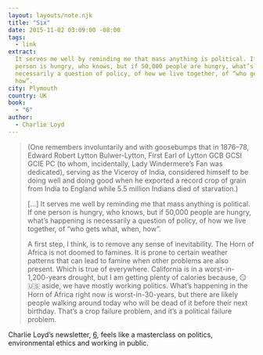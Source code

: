 ```yaml
---
layout: layouts/note.njk
title: "Six"
date: 2015-11-02 03:09:00 -08:00
tags:
  - link
extract:
  It serves me well by reminding me that mass anything is political. If one
  person is hungry, who knows, but if 50,000 people are hungry, what’s happening is
  necessarily a question of policy, of how we live together, of “who gets what, when,
  how”.
city: Plymouth
country: UK
book:
  - "6"
author:
  - Charlie Loyd
---
```


> (One remembers involuntarily and with goosebumps that in 1876–78, Edward Robert Lytton Bulwer-Lytton, First Earl of Lytton GCB GCSI GCIE PC (to whom, incidentally, Lady Windermere’s Fan was dedicated), serving as the Viceroy of India, considered himself to be doing well and doing good when he exported a record crop of grain from India to England while 5.5 million Indians died of starvation.)
>
> [...] It serves me well by reminding me that mass anything is political. If one person is hungry, who knows, but if 50,000 people are hungry, what’s happening is necessarily a question of policy, of how we live together, of “who gets what, when, how”.
>
> A first step, I think, is to remove any sense of inevitability. The Horn of Africa is not doomed to famines. It is prone to certain weather patterns that can lead to famine when other problems are also present. Which is true of everywhere. California is in a worst-in-1,200-years drought, but I am getting plenty of calories because, 😏🇺🇸 aside, we have mostly working politics. What’s happening in the Horn of Africa right now is worst-in-30-years, but there are likely people walking around today who will be dead of it before their next birthday. That’s a crop failure problem, and it’s a political failure problem.

Charlie Loyd’s newsletter, [6](http://tinyletter.com/vruba), feels like a masterclass on politics, environmental ethics and working in public.
